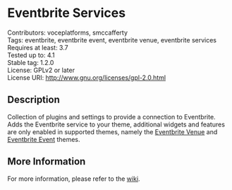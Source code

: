 Eventbrite Services
==================

Contributors: voceplatforms, smccafferty  
Tags: eventbrite, eventbrite event, eventbrite venue, eventbrite services  
Requires at least: 3.7  
Tested up to: 4.1  
Stable tag: 1.2.0  
License: GPLv2 or later  
License URI: http://www.gnu.org/licenses/gpl-2.0.html  

## Description
Collection of plugins and settings to provide a connection to Eventbrite. Adds the Eventbrite service to your theme, additional widgets and features are only enabled in supported themes, namely the [Eventbrite Venue](https://wordpress.org/themes/eventbrite-venue) and [Eventbrite Event](https://wordpress.org/themes/eventbrite-event) themes.
 
## More Information
For more information, please refer to the [wiki](https://github.com/voceconnect/eventbrite-services/wiki).
